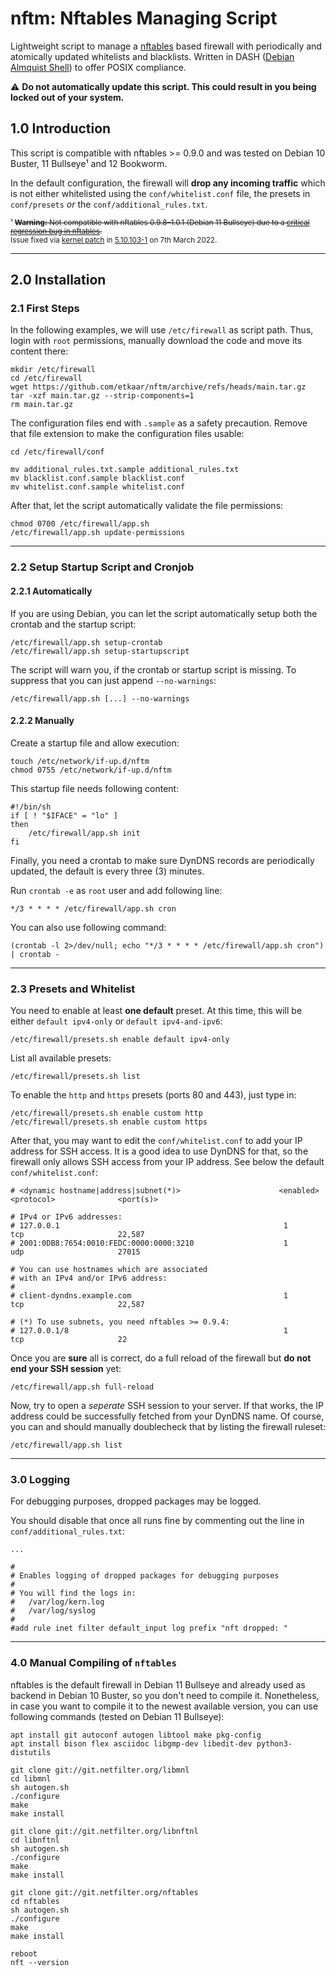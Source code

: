 # nftm: Nftables Managing Script

Lightweight script to manage a [nftables](https://en.wikipedia.org/wiki/Nftables) based firewall with periodically and atomically updated whitelists and blacklists. Written in DASH ([Debian Almquist Shell](https://wiki.archlinux.org/title/Dash)) to offer POSIX compliance.

⚠️ **Do not automatically update this script. This could result in you being locked out of your system.**

## 1.0 Introduction

This script is compatible with nftables >= 0.9.0 and was tested on Debian 10 Buster, 11 Bullseye¹ and 12 Bookworm.

In the default configuration, the firewall will **drop any incoming traffic** which is not either whitelisted using the `conf/whitelist.conf` file, the presets in `conf/presets` *or* the `conf/additional_rules.txt`.

<sub>¹ ~~**Warning:** Not compatible with nftables 0.9.8–1.0.1 (Debian 11 Bullseye) due to a [critical regression bug in nftables](https://marc.info/?l=netfilter-devel&m=164132615421568&w=2).~~<br/>
Issue fixed via [kernel patch](https://github.com/torvalds/linux/commit/23c54263efd7cb605e2f7af72717a2a951999217) in [5.10.103-1](https://metadata.ftp-master.debian.org/changelogs//main/l/linux/linux_5.10.106-1_changelog) on 7th March 2022.</sub>

---

## 2.0 Installation

### 2.1 First Steps

In the following examples, we will use `/etc/firewall` as script path. Thus, login with `root` permissions, manually download the code and move its content there:

```shell
mkdir /etc/firewall
cd /etc/firewall
wget https://github.com/etkaar/nftm/archive/refs/heads/main.tar.gz
tar -xzf main.tar.gz --strip-components=1
rm main.tar.gz
```

The configuration files end with `.sample` as a safety precaution. Remove that file extension to make the configuration files usable:

```shell
cd /etc/firewall/conf

mv additional_rules.txt.sample additional_rules.txt
mv blacklist.conf.sample blacklist.conf
mv whitelist.conf.sample whitelist.conf
```

After that, let the script automatically validate the file permissions:

```shell
chmod 0700 /etc/firewall/app.sh
/etc/firewall/app.sh update-permissions
```

---

### 2.2 Setup Startup Script and Cronjob
#### 2.2.1 Automatically

If you are using Debian, you can let the script automatically setup both the crontab and the startup script:

```shell
/etc/firewall/app.sh setup-crontab
/etc/firewall/app.sh setup-startupscript
```

The script will warn you, if the crontab or startup script is missing. To suppress that you can just append `--no-warnings`:

```shell
/etc/firewall/app.sh [...] --no-warnings
```

#### 2.2.2 Manually

Create a startup file and allow execution:

```shell
touch /etc/network/if-up.d/nftm
chmod 0755 /etc/network/if-up.d/nftm
```

This startup file needs following content:

```shell
#!/bin/sh
if [ ! "$IFACE" = "lo" ]
then
	/etc/firewall/app.sh init
fi
```

Finally, you need a crontab to make sure DynDNS records are periodically updated, the default is every three (3) minutes.

Run `crontab -e` as `root` user and add following line:

```shell
*/3 * * * * /etc/firewall/app.sh cron
```

You can also use following command:

```shell
(crontab -l 2>/dev/null; echo "*/3 * * * * /etc/firewall/app.sh cron") | crontab -
```

---

### 2.3 Presets and Whitelist

You need to enable at least **one default** preset. At this time, this will be either `default ipv4-only` or `default ipv4-and-ipv6`:

```shell
/etc/firewall/presets.sh enable default ipv4-only
```

List all available presets:

```shell
/etc/firewall/presets.sh list
```

To enable the `http` and `https` presets (ports 80 and 443), just type in:

```shell
/etc/firewall/presets.sh enable custom http
/etc/firewall/presets.sh enable custom https
```

After that, you may want to edit the `conf/whitelist.conf` to add your IP address for SSH access. It is a good idea to use DynDNS for that, so the firewall only allows SSH access from your IP address. See below the default `conf/whitelist.conf`:

```shell
# <dynamic hostname|address|subnet(*)>                      <enabled>           <protocol>              <port(s)>

# IPv4 or IPv6 addresses:
# 127.0.0.1                                                  1                   tcp                     22,587
# 2001:0DB8:7654:0010:FEDC:0000:0000:3210                    1                   udp                     27015

# You can use hostnames which are associated
# with an IPv4 and/or IPv6 address:
#
# client-dyndns.example.com                                  1                   tcp                     22,587

# (*) To use subnets, you need nftables >= 0.9.4:
# 127.0.0.1/8                                                1                   tcp                     22
```

Once you are **sure** all is correct, do a full reload of the firewall but **do not end your SSH session** yet:

```shell
/etc/firewall/app.sh full-reload
```

Now, try to open a *seperate* SSH session to your server. If that works, the IP address could be successfully fetched from your DynDNS name. Of course, you can and should manually doublecheck that by listing the firewall ruleset:

```shell
/etc/firewall/app.sh list
```

---

### 3.0 Logging

For debugging purposes, dropped packages may be logged.

You should disable that once all runs fine by commenting out the line in `conf/additional_rules.txt`:

```shell
...

#
# Enables logging of dropped packages for debugging purposes
#
# You will find the logs in:
#   /var/log/kern.log
#   /var/log/syslog
#
#add rule inet filter default_input log prefix "nft dropped: "
```

---

### 4.0 Manual Compiling of `nftables`

nftables is the default firewall in Debian 11 Bullseye and already used as backend in Debian 10 Buster, so you don't need to compile it. Nonetheless, in case you want to compile it to the newest available version, you can use following commands (tested on Debian 11 Bullseye):

```shell
apt install git autoconf autogen libtool make pkg-config
apt install bison flex asciidoc libgmp-dev libedit-dev python3-distutils

git clone git://git.netfilter.org/libmnl
cd libmnl
sh autogen.sh
./configure
make
make install

git clone git://git.netfilter.org/libnftnl
cd libnftnl
sh autogen.sh
./configure
make
make install

git clone git://git.netfilter.org/nftables
cd nftables
sh autogen.sh
./configure
make
make install

reboot
nft --version
```
